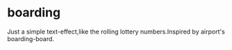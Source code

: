 boarding
========

Just a simple text-effect,like the rolling lottery numbers.Inspired by airport's boarding-board.
